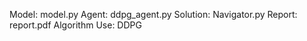 Model: model.py
Agent: ddpg_agent.py 
Solution: Navigator.py 
Report: report.pdf
Algorithm Use: DDPG
